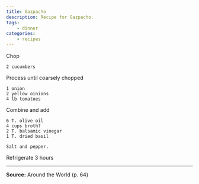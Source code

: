 ```yaml
---
title: Gazpacho
description: Recipe for Gazpacho.
tags:
    - dinner
categories:
    - recipes
---
```


Chop

```
2 cucumbers
```

Process until coarsely chopped

```
1 onion
2 yellow oinions
4 lb tomatoes
```

Combine and add

```
6 T. olive oil
4 cups broth?
2 T. balsamic vinegar
1 T. dried basil
```

```
Salt and pepper.
```

Refrigerate 3 hours

---

**Source:** Around the World (p. 64)